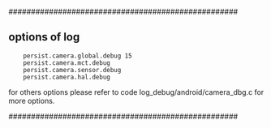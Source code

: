 ###################################################
## options of log
```
    persist.camera.global.debug 15
    persist.camera.mct.debug    
    persist.camera.sensor.debug
    persist.camera.hal.debug
```
for others options please refer to code 
log_debug/android/camera_dbg.c for more options.

###################################################
